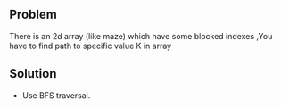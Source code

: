 ## Problem

There is an 2d array (like maze) which have some blocked indexes ,You have to find path to specific value K in array

## Solution

- Use BFS traversal.
